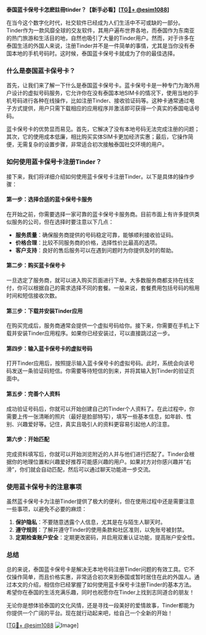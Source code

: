 **泰国蓝卡保号卡怎麽註冊tinder？【新手必看】[[TG💪+ @esim1088](https://t.me/s/esim1088)]**

在当今这个数字化时代，社交软件已经成为人们生活中不可或缺的一部分。Tinder作为一款风靡全球的交友软件，其用户遍布世界各地，而泰国作为东南亚的热门旅游和生活目的地，自然也吸引了大量的Tinder用户。然而，对于许多在泰国生活的外国人来说，注册Tinder并不是一件简单的事情，尤其是当你没有泰国本地的手机号码时。这时候，泰国蓝卡保号卡就成为了你的最佳选择。

### 什么是泰国蓝卡保号卡？

首先，让我们来了解一下什么是泰国蓝卡保号卡。蓝卡保号卡是一种专门为海外用户设计的虚拟号码服务，它允许你在没有泰国本地SIM卡的情况下，使用当地的手机号码进行各种在线操作，比如注册Tinder、接收验证码等。这种卡通常通过电子方式提供，用户只需下载相应的应用程序并激活即可获得一个真实的泰国电话号码。

蓝卡保号卡的优势显而易见。首先，它解决了没有本地号码无法完成注册的问题；其次，它的使用成本低廉，相比购买实体SIM卡更加经济实惠；最后，它操作简便，无需复杂的设置步骤，非常适合初次接触泰国社交环境的用户。

### 如何使用蓝卡保号卡注册Tinder？

接下来，我们将详细介绍如何使用蓝卡保号卡注册Tinder。以下是具体的操作步骤：

#### 第一步：选择合适的蓝卡保号卡服务

在开始之前，你需要选择一家可靠的蓝卡保号卡服务商。目前市面上有许多提供类似服务的公司，但在选择时要注意以下几点：
- **服务质量**：确保服务商提供的号码稳定可靠，能够顺利接收验证码。
- **价格合理**：比较不同服务商的价格，选择性价比最高的选项。
- **客户支持**：良好的售后服务可以在遇到问题时为你提供及时的帮助。

#### 第二步：购买蓝卡保号卡

一旦选定了服务商，就可以进入购买页面进行下单。大多数服务商都支持在线支付，你可以根据自己的需求选择不同的套餐。一般来说，套餐费用包括号码的租用时间和短信接收次数。

#### 第三步：下载并安装Tinder应用

在购买完成后，服务商通常会提供一个虚拟号码给你。接下来，你需要在手机上下载并安装Tinder应用程序。如果你已经安装过，可以直接跳过这一步。

#### 第四步：输入蓝卡保号卡的虚拟号码

打开Tinder应用后，按照提示输入蓝卡保号卡的虚拟号码。此时，系统会向该号码发送一条验证码短信。你需要等待短信的到来，并将其输入到Tinder的验证页面中。

#### 第五步：完善个人资料

成功验证号码后，你就可以开始创建自己的Tinder个人资料了。在此过程中，你需要上传一张清晰的照片（最好是脸部特写），填写一些基本信息，如年龄、性别、兴趣爱好等。记住，真实且吸引人的资料更容易引起他人的注意。

#### 第六步：开始匹配

完成资料填写后，你就可以开始浏览附近的人并与他们进行匹配了。Tinder会根据你的地理位置和兴趣爱好推荐可能感兴趣的用户。如果对方对你感兴趣并“右滑”，你们就会自动匹配，然后可以通过聊天功能进一步交流。

### 使用蓝卡保号卡的注意事项

虽然蓝卡保号卡为注册Tinder提供了极大的便利，但在使用过程中还是需要注意一些事项，以避免不必要的麻烦：

1. **保护隐私**：不要随意透露个人信息，尤其是在与陌生人聊天时。
2. **遵守规则**：了解并遵守Tinder的使用条款和社区准则，以免账号被封禁。
3. **定期检查账户安全**：定期更改密码，并启用双重认证功能，提高账户安全性。

### 总结

总的来说，泰国蓝卡保号卡是解决无本地号码注册Tinder问题的有效工具。它不仅操作简单，而且价格实惠，非常适合初次来到泰国或暂时居住在此的外国人。通过本文的介绍，相信你已经掌握了如何使用蓝卡保号卡注册Tinder的基本方法。希望你在泰国的生活充满乐趣，同时也祝愿你在Tinder上找到志同道合的朋友！

无论你是想体验泰国的文化风情，还是寻找一段美好的爱情故事，Tinder都能为你提供一个广阔的平台。现在就行动起来吧，给自己一个全新的开始！

[[TG💪+ @esim1088](https://t.me/s/esim1088) ![Image](https://i.postimg.cc/4NQfJmqS/Snipaste-2025-05-13-00-14-12.png)]
